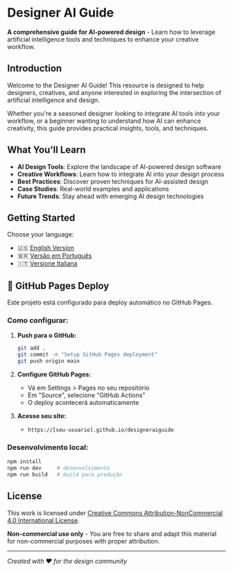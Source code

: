 # Designer AI Guide

**A comprehensive guide for AI-powered design** - Learn how to leverage artificial intelligence tools and techniques to enhance your creative workflow.

## Introduction

Welcome to the Designer AI Guide! This resource is designed to help designers, creatives, and anyone interested in exploring the intersection of artificial intelligence and design.

Whether you're a seasoned designer looking to integrate AI tools into your workflow, or a beginner wanting to understand how AI can enhance creativity, this guide provides practical insights, tools, and techniques.

## What You'll Learn

- **AI Design Tools**: Explore the landscape of AI-powered design software
- **Creative Workflows**: Learn how to integrate AI into your design process
- **Best Practices**: Discover proven techniques for AI-assisted design
- **Case Studies**: Real-world examples and applications
- **Future Trends**: Stay ahead with emerging AI design technologies

## Getting Started

Choose your language:
- 🇺🇸 [English Version](/en)
- 🇧🇷 [Versão em Português](/pt) 
- 🇮🇹 [Versione Italiana](/it)

## 🚀 GitHub Pages Deploy

Este projeto está configurado para deploy automático no GitHub Pages.

### Como configurar:

1. **Push para o GitHub:**
   ```bash
   git add .
   git commit -m "Setup GitHub Pages deployment"
   git push origin main
   ```

2. **Configure GitHub Pages:**
   - Vá em Settings > Pages no seu repositório
   - Em "Source", selecione "GitHub Actions"
   - O deploy acontecerá automaticamente

3. **Acesse seu site:**
   - `https://[seu-usuario].github.io/designeraiguide`

### Desenvolvimento local:

```bash
npm install
npm run dev     # desenvolvimento
npm run build   # build para produção
```

## License

This work is licensed under [Creative Commons Attribution-NonCommercial 4.0 International License](https://creativecommons.org/licenses/by-nc/4.0/). 

**Non-commercial use only** - You are free to share and adapt this material for non-commercial purposes with proper attribution.

---

*Created with ❤️ for the design community*